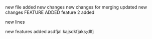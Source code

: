 new file added
new changes
new changes for merging
updated new changes
FEATURE ADDED
feature 2 added

new lines

new features added
asdfjal
kajsdkfjaks;dlfj
